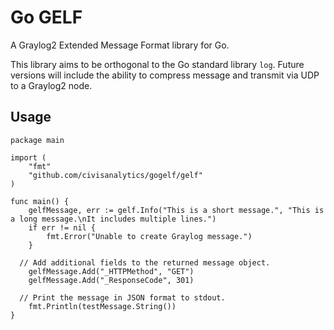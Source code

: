 # Go GELF

A Graylog2 Extended Message Format library for Go.

This library aims to be orthogonal to the Go standard library `log`. Future versions will include the ability to compress message and transmit via UDP to a Graylog2 node.

## Usage

```
package main

import (
	"fmt"
	"github.com/civisanalytics/gogelf/gelf"
)

func main() {
	gelfMessage, err := gelf.Info("This is a short message.", "This is a long message.\nIt includes multiple lines.")
	if err != nil {
		fmt.Error("Unable to create Graylog message.")
	}

  // Add additional fields to the returned message object.
	gelfMessage.Add("_HTTPMethod", "GET")
	gelfMessage.Add("_ResponseCode", 301)

  // Print the message in JSON format to stdout.
	fmt.Println(testMessage.String())
}
```
